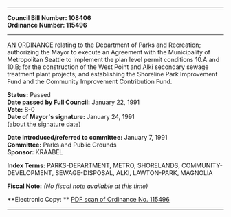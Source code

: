 * * * * *  
  
**Council Bill Number: [](#h0)[](#h2)108406**   
**Ordinance Number: 115496**  
  
* * * * *  
  
AN ORDINANCE relating to the Department of Parks and Recreation; authorizing the Mayor to execute an Agreement with the Municipality of Metropolitan Seattle to implement the plan level permit conditions 10.A and 10.B; for the construction of the West Point and Alki secondary sewage treatment plant projects; and establishing the Shoreline Park Improvement Fund and the Community Improvement Contribution Fund.  
  
**Status:** Passed   
**Date passed by Full Council:** January 22, 1991   
**Vote:** 8-0   
**Date of Mayor's signature:** January 24, 1991   
[(about the signature date)](/~public/approvaldate.htm)   
  
  
**Date introduced/referred to committee:** January 7, 1991   
**Committee:** Parks and Public Grounds   
**Sponsor:** KRAABEL   
  
**Index Terms:** PARKS-DEPARTMENT, METRO, SHORELANDS, COMMUNITY-DEVELOPMENT, SEWAGE-DISPOSAL, ALKI, LAWTON-PARK, MAGNOLIA  
  
**Fiscal Note:** *(No fiscal note available at this time)*  
  
**Electronic Copy: ** [PDF scan of Ordinance No. 115496](/~archives/Ordinances/Ord_115496.pdf)  
  
* * * * *  
